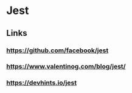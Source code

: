 # Jest
## Links
### https://github.com/facebook/jest
### https://www.valentinog.com/blog/jest/
### https://devhints.io/jest
